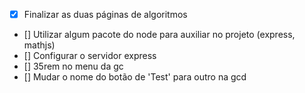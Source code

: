 - [x] Finalizar as duas páginas de algoritmos
- [] Utilizar algum pacote do node para auxiliar no projeto (express, mathjs)
- [] Configurar o servidor express
- [] 35rem no menu da gc
- [] Mudar o nome do botão de 'Test' para outro na gcd